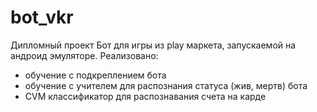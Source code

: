 # bot_vkr
Дипломный проект
Бот для игры из play маркета, запускаемой на андроид эмуляторе.
Реализовано:
* обучение с подкреплением бота
* обучение с учителем для распознания статуса (жив, мертв) бота
* CVM классификатор для распознавания счета на карде

